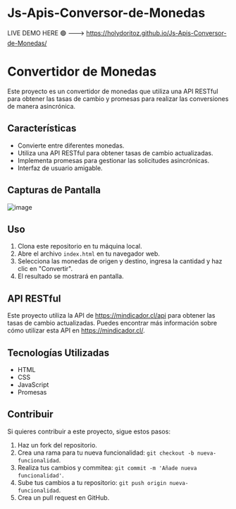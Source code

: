 ﻿# Js-Apis-Conversor-de-Monedas

LIVE DEMO HERE 🟢 ---> https://holydoritoz.github.io/Js-Apis-Conversor-de-Monedas/

# Convertidor de Monedas

Este proyecto es un convertidor de monedas que utiliza una API RESTful para obtener las tasas de cambio y promesas para realizar las conversiones de manera asincrónica.

## Características

- Convierte entre diferentes monedas.
- Utiliza una API RESTful para obtener tasas de cambio actualizadas.
- Implementa promesas para gestionar las solicitudes asincrónicas.
- Interfaz de usuario amigable.

## Capturas de Pantalla

![image](https://github.com/holydoritoz/Js-Apis-Conversor-de-Monedas/assets/54608904/5c8f3a32-be8d-4476-8f04-1b0923b1ccee)

## Uso

1. Clona este repositorio en tu máquina local.
2. Abre el archivo `index.html` en tu navegador web.
3. Selecciona las monedas de origen y destino, ingresa la cantidad y haz clic en "Convertir".
4. El resultado se mostrará en pantalla.

## API RESTful

Este proyecto utiliza la API de https://mindicador.cl/api para obtener las tasas de cambio actualizadas. Puedes encontrar más información sobre cómo utilizar esta API en https://mindicador.cl/.

## Tecnologías Utilizadas

- HTML
- CSS
- JavaScript
- Promesas

## Contribuir

Si quieres contribuir a este proyecto, sigue estos pasos:

1. Haz un fork del repositorio.
2. Crea una rama para tu nueva funcionalidad: `git checkout -b nueva-funcionalidad`.
3. Realiza tus cambios y commitea: `git commit -m 'Añade nueva funcionalidad'`.
4. Sube tus cambios a tu repositorio: `git push origin nueva-funcionalidad`.
5. Crea un pull request en GitHub.





